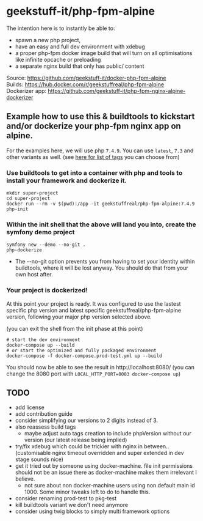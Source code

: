 # geekstuff-it/php-fpm-alpine


The intention here is to instantly be able to:
- spawn a new php project,
- have an easy and full dev environment with xdebug
- a proper php-fpm docker image build that will turn on all optimisations like infinite opcache or preloading
- a separate nginx build that only has public/ content

Source: https://github.com/geekstuff-it/docker-php-fpm-alpine  
Builds: https://hub.docker.com/r/geekstuffreal/php-fpm-alpine  
Dockerizer app: https://github.com/geekstuff-it/php-fpm-nginx-alpine-dockerizer


## Example how to use this & buildtools to kickstart and/or dockerize your php-fpm nginx app on alpine.
For the examples here, we will use php `7.4.9`. You can use `latest`, `7.3` and other variants as well.
(see [here for list of tags](https://hub.docker.com/r/geekstuffreal/php-fpm-alpine/tags) you can choose from)

### Use buildtools to get into a container with php and tools to install your framework and dockerize it.
```
mkdir super-project
cd super-project
docker run --rm -v $(pwd):/app -it geekstuffreal/php-fpm-alpine:7.4.9 php-init
```

### Within the init shell that the above will land you into, create the symfony demo project
```
symfony new --demo --no-git .
php-dockerize
```
* The --no-git option prevents you from having to set your identity within buildtools, where it will be lost anyway.
   You should do that from your own host after.

### Your project is dockerized!
At this point your project is ready.
It was configured to use the lastest specific php version and latest specific geekstuffreal/php-fpm-alpine version,
following your major php version selected above.

(you can exit the shell from the init phase at this point)
```
# start the dev environment
docker-compose up --build
# or start the optimized and fully packaged environment
docker-compose -f docker-compose.prod-test.yml up --build
```
You should now be able to see the result in http://localhost:8080/
(you can change the 8080 port with `LOCAL_HTTP_PORT=8083 docker-compose up`)

## TODO
- add license
- add contribution guide
- consider simplifying our versions to 2 digits instead of 3.
- also reassess build tags
  - maybe adjust auto tags creation to include phpVersion without our version (our latest release being implied)
- try/fix xdebug which could be trickier with nginx in between.. (customisable nginx timeout overridden and super extended in dev stage sounds nice)
- get it tried out by someone using docker-machine. file init permissions should not be an issue there as docker-machine makes them irrelevant I believe.
  - not sure about non docker-machine users using non default main id 1000. Some minor tweaks left to do to handle this.
- consider renaming prod-test to pkg-test
- kill buildtools variant we don't need anymore
- consider using twig blocks to simply multi framework options
